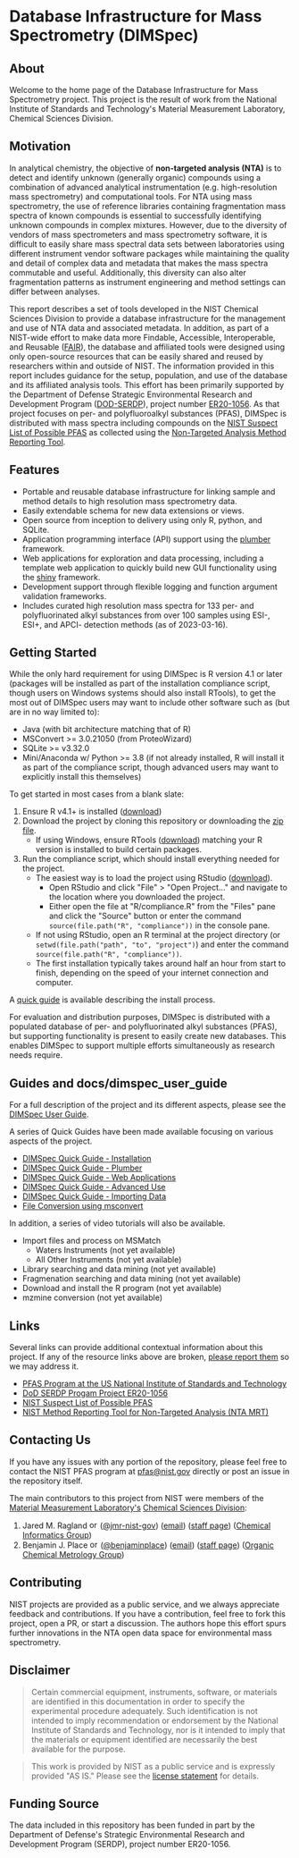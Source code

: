 # Database Infrastructure for Mass Spectrometry (DIMSpec)

## About

Welcome to the home page of the Database Infrastructure for Mass Spectrometry project. This project is the result of work from the National Institute of Standards and Technology's Material Measurement Laboratory, Chemical Sciences Division.

## Motivation

In analytical chemistry, the objective of **non-targeted analysis (NTA)** is to detect and identify unknown (generally organic) compounds using a combination of advanced analytical instrumentation (e.g. high-resolution mass spectrometry) and computational tools. For NTA using mass spectrometry, the use of reference libraries containing fragmentation mass spectra of known compounds is essential to successfully identifying unknown compounds in complex mixtures. However, due to the diversity of vendors of mass spectrometers and mass spectrometry software, it is difficult to easily share mass spectral data sets between laboratories using different instrument vendor software packages while maintaining the quality and detail of complex data and metadata that makes the mass spectra commutable and useful. Additionally, this diversity can also alter fragmentation patterns as instrument engineering and method settings can differ between analyses.

This report describes a set of tools developed in the NIST Chemical Sciences Division to provide a database infrastructure for the management and use of NTA data and associated metadata. In addition, as part of a NIST-wide effort to make data more Findable, Accessible, Interoperable, and Reusable ([FAIR](https://www.go-fair.org/)), the database and affiliated tools were designed using only open-source resources that can be easily shared and reused by researchers within and outside of NIST. The information provided in this report includes guidance for the setup, population, and use of the database and its affiliated analysis tools. This effort has been primarily supported by the Department of Defense Strategic Environmental Research and Development Program ([DOD-SERDP](https://serdp-estcp.org/)), project number [ER20-1056](https://www.serdp-estcp.org/projects/details/a0bb4198-02cd-44b9-9e73-9ef916e7f7e0/er20-1056-project-overview). As that project focuses on per- and polyfluoroalkyl substances (PFAS), DIMSpec is distributed with mass spectra including compounds on the [NIST Suspect List of Possible PFAS](https://data.nist.gov/od/id/mds2-2387) as collected using the [Non-Targeted Analysis Method Reporting Tool](https://github.com/usnistgov/NISTPFAS/tree/main/methodreportingtool).

## Features

- Portable and reusable database infrastructure for linking sample and method details to high resolution mass spectrometry data.
- Easily extendable schema for new data extensions or views.
- Open source from inception to delivery using only R, python, and SQLite.
- Application programming interface (API) support using the [plumber](https://www.rplumber.io/index.html) framework.
- Web applications for exploration and data processing, including a template web application to quickly build new GUI functionality using the [shiny](https://shiny.rstudio.com) framework.
- Development support through flexible logging and function argument validation frameworks.
- Includes curated high resolution mass spectra for 133 per- and polyfluorinated alkyl substances from over 100 samples using ESI-, ESI+, and APCI- detection methods (as of 2023-03-16).

## Getting Started

While the only hard requirement for using DIMSpec is R version 4.1 or later (packages will be installed as part of the installation compliance script, though users on Windows systems should also install RTools), to get the most out of DIMSpec users may want to include other software such as (but are in no way limited to):

- Java (with bit architecture matching that of R)
- MSConvert >= 3.0.21050 (from ProteoWizard)
- SQLite >= v3.32.0
- Mini/Anaconda w/ Python >= 3.8 (if not already installed, R will install it as part of the compliance script, though advanced users may want to explicitly install this themselves)

To get started in most cases from a blank slate:

1. Ensure R v4.1+ is installed ([download](https://www.r-project.org/))
1. Download the project by cloning this repository or downloading the [zip file](https://github.com/usnistgov/dimspec/archive/refs/heads/main.zip).
   - If using Windows, ensure RTools ([download](https://cran.r-project.org/bin/windows/Rtools/)) matching your R version is installed to build certain packages.
1. Run the compliance script, which should install everything needed for the project.
   - The easiest way is to load the project using RStudio ([download](https://posit.co/download/rstudio-desktop/)).
     - Open RStudio and click "File" > "Open Project..." and navigate to the location where you downloaded the project.
     - Either open the file at "R/compliance.R" from the "Files" pane and click the "Source" button or enter the command `source(file.path("R", "compliance"))` in the console pane.
   - If not using RStudio, open an R terminal at the project directory (or `setwd(file.path("path", "to", "project")`) and enter the command `source(file.path("R", "compliance"))`.
   - The first installation typically takes around half an hour from start to finish, depending on the speed of your internet connection and computer.

A [quick guide](https://pages.nist.gov/dimspec/docs/quick_install.pdf) is available describing the install process.

For evaluation and distribution purposes, DIMSpec is distributed with a populated database of per- and polyfluorinated alkyl substances (PFAS), but supporting functionality is present to easily create new databases. This enables DIMSpec to support multiple efforts simultaneously as research needs require.

## Guides and docs/dimspec_user_guide

For a full description of the project and its different aspects, please see the [DIMSpec User Guide](https://pages.nist.gov/dimspec/docs/index.html).

A series of Quick Guides have been made available focusing on various aspects of the project.

- [DIMSpec Quick Guide - Installation](https://pages.nist.gov/dimspec/docs/quick_install.pdf)
- [DIMSpec Quick Guide - Plumber](https://pages.nist.gov/dimspec/docs/quick_plumber.pdf)
- [DIMSpec Quick Guide - Web Applications](https://pages.nist.gov/dimspec/docs/quick_apps.pdf)
- [DIMSpec Quick Guide - Advanced Use](https://pages.nist.gov/dimspec/docs/quick_advanced.pdf)
- [DIMSpec Quick Guide - Importing Data](https://pages.nist.gov/dimspec/docs/quick_import.pdf)
- [File Conversion using msconvert](https://pages.nist.gov/dimspec/docs/file_convert.pdf)

In addition, a series of video tutorials will also be available.

- Import files and process on MSMatch
  - Waters Instruments (not yet available)
  - All Other Instruments (not yet available)
- Library searching and data mining (not yet available)
- Fragmenation searching and data mining (not yet available)
- Download and install the R program (not yet available)
- mzmine conversion (not yet available)

## Links

Several links can provide additional contextual information about this project. If any of the resource links above are broken, <a href="mailto:pfas@nist.gov?subject=DIMSpec%20Documentation%20Unavailable">please report them</a> so we may address it.

- [PFAS Program at the US National Institute of Standards and Technology](https://www.nist.gov/programs-projects/and-polyfluoroalkyl-substances-pfas) 
- [DoD SERDP Progam Project ER20-1056](https://www.serdp-estcp.org/projects/details/a0bb4198-02cd-44b9-9e73-9ef916e7f7e0/er20-1056-project-overview#:~:text=ER20-1056%20Objective%20The%20use%20of%20spectral%20libraries%20is,per-%20and%20polyfluoroalkyl%20substances%20%28PFAS%29%20in%20environmental%20samples.) 
- [NIST Suspect List of Possible PFAS](https://github.com/usnistgov/NISTPFAS/blob/main/suspectlist) 
- [NIST Method Reporting Tool for Non-Targeted Analysis (NTA MRT)](https://github.com/usnistgov/NISTPFAS/blob/main/methodreportingtool) 

## Contacting Us

If you have any issues with any portion of the repository, please feel free to contact the NIST PFAS program at <a href="mailto:pfas@nist.gov?subject=DIMSpec%20Inquiry">pfas@nist.gov</a> directly or post an issue in the repository itself.

The main contributors to this project from NIST were members of the <a href="https://www.nist.gov/mml">Material Measurement Laboratory's</a> <a href="https://www.nist.gov/mml/csd">Chemical Sciences Division</a>:
1. Jared M. Ragland <a href="https://orcid.org/0000-0002-8055-2432"><img src="https://avatars.githubusercontent.com/u/1122775?s=200&v=4" alt="orcid icon with link" width="15"></a> ([@jmr-nist-gov](https://github.com/jmr-nist-gov)) (<a href="mailto:=jared.ragland@nist.gov?subject=DIMSpec%20Inquiry">email</a>) (<a href="https://www.nist.gov/people/jared-ragland">staff page</a>) (<a href="https://www.nist.gov/mml/csd/chemical-informatics-group">Chemical Informatics Group</a>)
1. Benjamin J. Place <a href="https://orcid.org/0000-0003-0953-5215"><img src="https://avatars.githubusercontent.com/u/1122775?s=200&v=4" alt="orcid icon with link" width="15"></a> ([@benjaminplace](https://github.com/benjaminplace)) (<a href="mailto:=benjamin.place@nist.gov?subject=DIMSpec%20Inquiry">email</a>) (<a href="https://www.nist.gov/people/benjamin-place">staff page</a>) (<a href="https://www.nist.gov/mml/csd/organic-chemical-metrology">Organic Chemical Metrology Group</a>)

## Contributing

NIST projects are provided as a public service, and we always appreciate feedback and contributions. If you have a contribution, feel free to fork this project, open a PR, or start a discussion. The authors hope this effort spurs further innovations in the NTA open data space for environmental mass spectrometry.

## Disclaimer

> Certain commercial equipment, instruments, software, or materials are identified in this documentation in order to specify the experimental procedure adequately. Such identification is not intended to imply recommendation or endorsement by the National Institute of Standards and Technology, nor is it intended to imply that the materials or equipment identified are necessarily the best available for the purpose.

> This work is provided by NIST as a public service and is expressly provided "AS IS." Please see the [license statement](LICENSE.md) for details.

## Funding Source

The data included in this repository has been funded in part by the Department of Defense's Strategic Environmental Research and Development Program (SERDP), project number ER20-1056.
